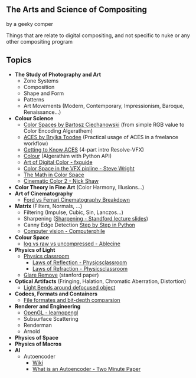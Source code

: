 ## The Arts and Science of Compositing
by a geeky comper

Things that are relate to digital compositing, and not specific to nuke or any other compositing program

## Topics
- **The Study of Photography and Art**
  - Zone Systems
  - Composition
  - Shape and Form
  - Patterns
  - Art Movements (Modern, Contemporary, Impressionism, Baroque, Renaissance...)
- **Colour Science**
  - [Color Spaces by Bartosz Ciechanowski](https://ciechanow.ski/color-spaces/) (from simple RGB value to Color Encoding Algerathem)
  - [ACES by Brylka Toodee](https://www.toodee.de/?page_id=752) (Practical usage of ACES in a freelance workflow)
  - [Getting to Know ACES](https://mixinglight.com/tutorial-series/getting-to-know-aces/) (4-part intro Resolve-VFX)
  - [Colour](https://github.com/colour-science/colour/blob/develop/README.rst) (Algerathim with Python API)
  - [Art of Digital Color - fxguide](https://www.fxguide.com/fxfeatured/the-art-of-digital-color/)
  - [Color Space in the VFX pipline - Steve Wright](https://www.fxecademy.com/color-spaces-of-the-vfx-pipeline)
  - [The Math in Color Space](https://thevfxdesk.com/2019/01/07/colorspace-for-cgi-artist-part-i/)
  - [Cinematic Color 2 - Nick Shaw](https://nick-shaw.github.io/cinematiccolor/)
- **Color Theory in Fine Art** (Color Harmony, Illusions...)
- **Art of Cinematography**
  - [Ford vs Ferrari Cinematography Breakdown](https://www.youtube.com/watch?v=o377W_ZwW5E)
- **Matrix** (Filters, Normals, ...)
  - Filtering (Impulse, Cubic, Sin, Lanczos...)
  - Sharpening ([Sharpening - Standford lecture slides](https://web.stanford.edu/class/cs448f/lectures/2.1/Sharpening.pdf))
  - Canny Edge Detection [Step by Step in Python](https://towardsdatascience.com/canny-edge-detection-step-by-step-in-python-computer-vision-b49c3a2d8123)
  - [Computer vision - Computerphile](https://www.youtube.com/playlist?list=PLzH6n4zXuckoRdljSlM2k35BufTYXNNeF)
- **Colour Space**
  - [log vs raw vs uncompressed - Ablecine](https://www.abelcine.com/articles/blog-and-knowledge/tutorials-and-guides/raw-log-and-uncompressed-explained)
- **Physics of Light**
  - [Physics classroom](https://www.physicsclassroom.com/class)
    - [Laws of Reflection - Physicsclassroom](https://www.physicsclassroom.com/class/refln)
    - [Laws of Refraction - Physicsclassroom](https://www.physicsclassroom.com/class/refrn)
  - [Glare Remove](https://graphics.stanford.edu/papers/glare_removal/glare_removal.pdf) (stanford paper)
- **Optical Artifacts** (Fringing, Halation, Chromatic Aberration, Distortion)
  - [Light Bends around defocused object](https://physics.stackexchange.com/questions/111006/how-does-light-bend-around-my-finger-tip)
- **Codecs, Formats and Containers**
  - [File formates and bit-depth comparsion](https://taukeke.com/2014/10/comparing-bit-depth-and-format-for-colour-grading/)
- **Renderer and Engineering**
  - [OpenGL - learnopengl](https://learnopengl.com/)
  - Subsurface Scattering
  - Renderman
  - Arnold
- **Physics of Space**
- **Physics of Macros**
- **AI**
  - Autoencoder
    - [Wiki](https://en.wikipedia.org/wiki/Autoencoder)
    - [What is an Autoencoder - Two Minute Paper](https://www.youtube.com/watch?v=Rdpbnd0pCiI)
